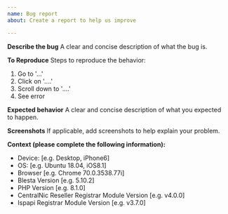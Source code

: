 ```yaml
---
name: Bug report
about: Create a report to help us improve

---
```


**Describe the bug**
A clear and concise description of what the bug is.

**To Reproduce**
Steps to reproduce the behavior:
1. Go to '...'
2. Click on '....'
3. Scroll down to '....'
4. See error

**Expected behavior**
A clear and concise description of what you expected to happen.

**Screenshots**
If applicable, add screenshots to help explain your problem.

**Context (please complete the following information):**
 - Device: [e.g. Desktop, iPhone6]
 - OS: [e.g. Ubuntu 18.04, iOS8.1]
 - Browser [e.g. Chrome 70.0.3538.77i]
 - Blesta Version [e.g. 5.10.2]
 - PHP Version [e.g. 8.1.0]
 - CentralNic Reseller Registrar Module Version [e.g. v4.0.0]
 - Ispapi Registrar Module Version [e.g. v3.7.0]
